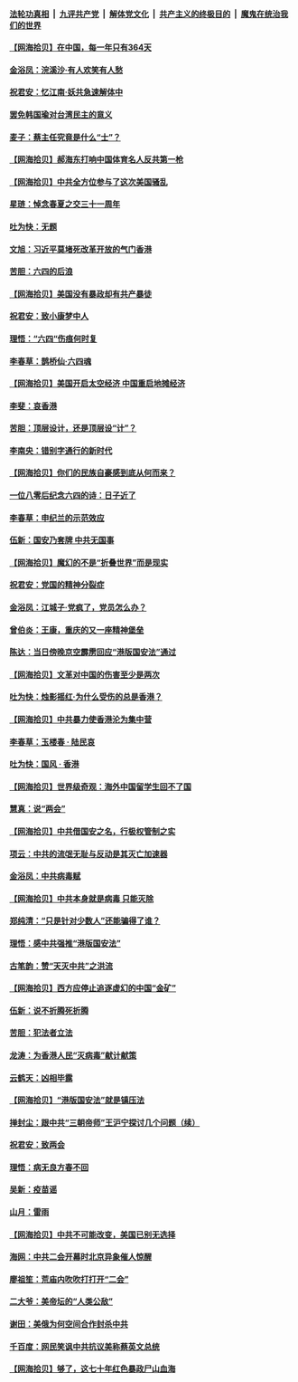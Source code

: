 ####  [法轮功真相](../../../../basic/blob/master/README.md?t=06071431) &nbsp;|&nbsp; [九评共产党](../../../../9ping.md/blob/master/README.md?t=06071431) &nbsp;|&nbsp; [解体党文化](../../../../jtdwh.md/blob/master/README.md?t=06071431)  &nbsp;|&nbsp; [共产主义的终极目的](../../../../gczydzjmd.md/blob/master/README.md?t=06071431) &nbsp;|&nbsp; [魔鬼在统治我们的世界](../../../../mgztzwmdsj.md/blob/master/README.md?t=06071431) 

#### [【网海拾贝】在中国，每一年只有364天](../pages/nsc993/n12167508.md?t=06071431) 

#### [金浴凤：浣溪沙·有人欢笑有人愁](../pages/nsc993/n12167017.md?t=06071431) 

#### [祝君安：忆江南·妖共急速解体中](../pages/nsc993/n12166832.md?t=06071431) 

#### [罢免韩国瑜对台湾民主的意义](../pages/nsc993/n12166720.md?t=06071431) 

#### [麦子：蔡主任究竟是什么“士”？](../pages/nsc993/n12166126.md?t=06071431) 

#### [【网海拾贝】郝海东打响中国体育名人反共第一枪](../pages/nsc993/n12165325.md?t=06071431) 

#### [【网海拾贝】中共全方位参与了这次美国骚乱](../pages/nsc993/n12163491.md?t=06071431) 

#### [星琏：悼念春夏之交三十一周年](../pages/nsc993/n12162360.md?t=06071431) 

#### [吐为快：无题](../pages/nsc993/n12162106.md?t=06071431) 

#### [文旭：习近平莫堵死改革开放的气门香港](../pages/nsc993/n12157461.md?t=06071431) 

#### [苦胆：六四的后浪](../pages/nsc993/n12157112.md?t=06071431) 

#### [【网海拾贝】美国没有暴政却有共产暴徒](../pages/nsc993/n12157074.md?t=06071431) 

#### [祝君安：致小康梦中人](../pages/nsc993/n12156882.md?t=06071431) 

#### [理悟：“六四“伤痕何时复](../pages/nsc993/n12156866.md?t=06071431) 

#### [李春草：鹊桥仙·六四魂](../pages/nsc993/n12156732.md?t=06071431) 

#### [【网海拾贝】美国开启太空经济 中国重启地摊经济](../pages/nsc993/n12154104.md?t=06071431) 

#### [李斐：哀香港](../pages/nsc993/n12152518.md?t=06071431) 

#### [苦胆：顶层设计，还是顶层设“计”？](../pages/nsc993/n12152486.md?t=06071431) 

#### [李南央：错别字通行的新时代](../pages/nsc993/n12152403.md?t=06071431) 

#### [【网海拾贝】你们的民族自豪感到底从何而来？](../pages/nsc993/n12151863.md?t=06071431) 

#### [一位八零后纪念六四的诗：日子近了](../pages/nsc993/n12151238.md?t=06071431) 

#### [李春草：申纪兰的示范效应](../pages/nsc993/n12149580.md?t=06071431) 

#### [伍新：国安乃套牌 中共无国事](../pages/nsc993/n12149560.md?t=06071431) 

#### [【网海拾贝】魔幻的不是“折叠世界”而是现实](../pages/nsc993/n12149530.md?t=06071431) 

#### [祝君安：党国的精神分裂症](../pages/nsc993/n12149516.md?t=06071431) 

#### [金浴凤：江城子·党疯了，党员怎么办？](../pages/nsc993/n12149508.md?t=06071431) 

#### [曾伯炎：王康，重庆的又一座精神堡垒](../pages/nsc993/n12149230.md?t=06071431) 

#### [陈达：当日傍晚京空霹雳回应“港版国安法”通过](../pages/nsc993/n12148167.md?t=06071431) 

#### [【网海拾贝】文革对中国的伤害至少是两次](../pages/nsc993/n12147834.md?t=06071431) 

#### [吐为快：烛影摇红·为什么受伤的总是香港？](../pages/nsc993/n12147553.md?t=06071431) 

#### [【网海拾贝】中共暴力使香港沦为集中营](../pages/nsc993/n12144854.md?t=06071431) 

#### [李春草：玉楼春 · 陆民哀](../pages/nsc993/n12144740.md?t=06071431) 

#### [吐为快：国风 · 香港](../pages/nsc993/n12144727.md?t=06071431) 

#### [【网海拾贝】世界级奇观：海外中国留学生回不了国](../pages/nsc993/n12142481.md?t=06071431) 

#### [慧真：说“两会”](../pages/nsc993/n12142285.md?t=06071431) 

#### [【网海拾贝】中共借国安之名，行极权管制之实](../pages/nsc993/n12139600.md?t=06071431) 

#### [项云：中共的流氓无耻与反动是其灭亡加速器](../pages/nsc993/n12139284.md?t=06071431) 

#### [金浴凤：中共病毒赋](../pages/nsc993/n12139268.md?t=06071431) 

#### [【网海拾贝】中共本身就是病毒 只能灭除](../pages/nsc993/n12136391.md?t=06071431) 

#### [郑纯清：“只是针对少数人”还能骗得了谁？](../pages/nsc993/n12136331.md?t=06071431) 

#### [理悟：感中共强推“港版国安法”](../pages/nsc993/n12136307.md?t=06071431) 

#### [古笔韵：赞“天灭中共”之洪流](../pages/nsc993/n12134062.md?t=06071431) 

#### [【网海拾贝】西方应停止追逐虚幻的中国“金矿”](../pages/nsc993/n12134043.md?t=06071431) 

#### [伍新：说不折腾死折腾](../pages/nsc993/n12133833.md?t=06071431) 

#### [苦胆：犯法者立法](../pages/nsc993/n12133821.md?t=06071431) 

#### [龙涛：为香港人民“灭病毒”献计献策](../pages/nsc993/n12133809.md?t=06071431) 

#### [云鹤天：凶相毕露](../pages/nsc993/n12133806.md?t=06071431) 

#### [【网海拾贝】“港版国安法”就是镇压法](../pages/nsc993/n12132243.md?t=06071431) 

#### [掸封尘：跟中共“三朝帝师”王沪宁探讨几个问题（续）](../pages/nsc993/n12132104.md?t=06071431) 

#### [祝君安：致两会](../pages/nsc993/n12132089.md?t=06071431) 

#### [理悟：病无良方春不回](../pages/nsc993/n12132054.md?t=06071431) 

#### [吴新：疫苗谣](../pages/nsc993/n12132020.md?t=06071431) 

#### [山月：雷雨](../pages/nsc993/n12132012.md?t=06071431) 

#### [【网海拾贝】中共不可能改变，美国已别无选择](../pages/nsc993/n12131124.md?t=06071431) 

#### [海网：中共二会开幕时北京异象催人惊醒](../pages/nsc993/n12131111.md?t=06071431) 

#### [廖祖笙：荒庙内吹吹打打开“二会”](../pages/nsc993/n12131025.md?t=06071431) 

#### [二大爷：美帝坛的“人类公敌”](../pages/nsc993/n12130961.md?t=06071431) 

#### [谢田：美俄为何空间合作封杀中共](../pages/nsc993/n12130160.md?t=06071431) 

#### [千百度：网民笑讽中共抗议美称蔡英文总统](../pages/nsc993/n12128155.md?t=06071431) 

#### [【网海拾贝】够了，这七十年红色暴政尸山血海](../pages/nsc993/n12128114.md?t=06071431) 

